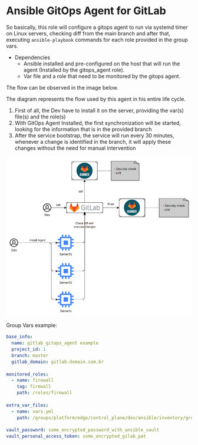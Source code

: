 # **Ansible GitOps Agent for GitLab** 

So basically, this role will configure a gitops agent to run via systemd timer on Linux servers, checking diff from the main branch and after that, executing `ansible-playbook` commands for each role provided in the group vars.

- Dependencies
  - Ansible installed and pre-configured on the host that will run the agent (Installed by the gitops_agent role).
  - Var file and a role that need to be monitored by the gitops agent.

The flow can be observed in the image below.

The diagram represents the flow used by this agent in his entire life cycle.
1. First of all, the Dev have to install it on the server, providing the var(s) file(s) and the role(s)
2. With GitOps Agent Installed, the first synchronization will be started, looking for the information that is in the provided branch
3. After the service bootstrap, the service will run every 30 minutes, whenever a change is identified in the branch, it will apply these changes without the need for manual intervention

![](how-it-works.png)

Group Vars example:
```yaml
base_info:
  name: gitlab gitops_agent example
  project_id: 1
  branch: master
  gitlab_domain: gitlab.domain.com.br

monitored_roles:
  - name: firewall
    tag: firewall
    path: /roles/firewall

extra_var_files:
  - name: vars.yml
    path: /groups/platform/edge/control_plane/dev/ansible/inventory/group_vars/all/vars.yml

vault_password: some_encrypted_password_with_ansible_vault
vault_personal_access_token: some_encrypted_gilab_pat

```